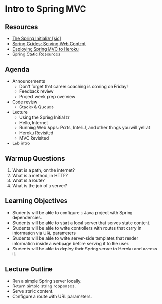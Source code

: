 # Intro to Spring MVC

## Resources
* [The Spring Initializr \[sic\]](https://start.spring.io/)
* [Spring Guides: Serving Web Content](https://spring.io/guides/gs/serving-web-content/)
* [Deploying Spring MVC to Heroku](https://devcenter.heroku.com/articles/deploying-spring-boot-apps-to-heroku)
* [Spring Static Resources](https://spring.io/blog/2013/12/19/serving-static-web-content-with-spring-boot)

## Agenda
- Announcements
    - Don't forget that career coaching is coming on Friday!
    - Feedback review
    - Project week prep overview
- Code review
    - Stacks & Queues
- Lecture
    - Using the Spring Initializr
    - Hello, Internet
    - Running Web Apps: Ports, IntelliJ, and other things you will yell at
    - Heroku Revisited
    - MVC Revisited
- Lab intro

## Warmup Questions
1. What is a path, on the internet?
2. What is a method, in HTTP?
3. What is a route?
4. What is the job of a server?



## Learning Objectives
* Students will be able to configure a Java project with Spring dependencies.
* Students will be able to start a local server that serves static content.
* Students will be able to write controllers with routes that carry in
  information via URL parameters
* Students will be able to write server-side templates that render information
  inside a webpage before serving it to the user.
* Students will be able to deploy their Spring server to Heroku and access it.

## Lecture Outline
* Run a simple Spring server locally.
* Return simple string responses.
* Serve static content.
* Configure a route with URL parameters.
